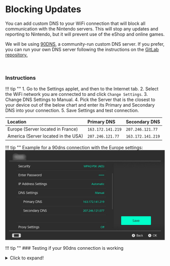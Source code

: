 # Blocking Updates

You can add custom DNS to your WiFi connection that will block all communication with the Nintendo servers. This will stop any updates and reporting to Nintendo, but it will prevent use of the eShop and online games.

We will be using [90DNS](https://gitlab.com/a/90dns), a community-run custom DNS server. If you prefer, you can run your own DNS server following the instructions on the [GitLab repository.](https://gitlab.com/a/90dns/blob/master/SELFHOST.md)

&nbsp;

### Instructions

!!! tip ""
    1. Go to the Settings applet, and then to the Internet tab.
    2. Select the WiFi network you are connected to and click `Change Settings`.
    3. Change DNS Settings to Manual.
    4. Pick the Server that is the closest to your device out of the below chart and      enter its Primary and Secondary DNS into your connection.
    5. Save Settings and test connection.
   
| Location                              | Primary DNS         | Secondary DNS       |
|:--------------------------------------|:--------------------|:--------------------|
| Europe (Server located in France)     | `163.172.141.219`   | `207.246.121.77`    |
| America (Server located in the USA)   | `207.246.121.77`    | `163.172.141.219`   |


!!! tip ""
    Example for a 90dns connection with the Europe settings:
    ![Visual for System Settings serial location](../extras/img/blocking_updates.png)

!!! tip ""
    ### Testing if your 90dns connection is working
    <details>
        <summary>Click to expand!</summary>

    !!! tip ""
        1. Download the latest release of the [90dns Tester](https://github.com/meganukebmp/Switch_90DNS_tester/releases)
        2. Place the `Switch_90DNS_tester.nro` in the `switch` folder on your SD
        3. Enter the homebrew menu and run the 90dns Tester
        4. After the test finished it should look similar to the below picture, with every `nintendo` domain being blocked

    !!! tip ""
        ![tester example](../extras/img/90dns_tester_switch.jpg)

</details>